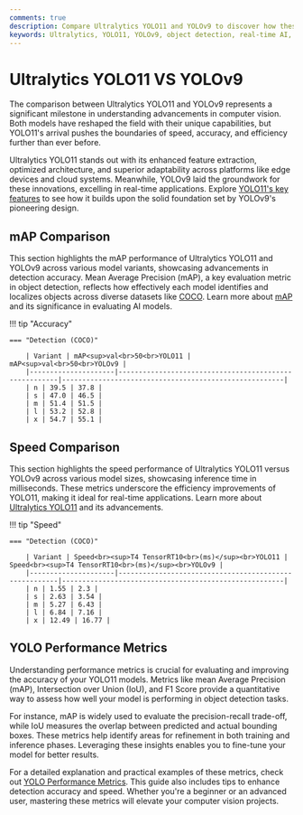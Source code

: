 ```yaml
---
comments: true
description: Compare Ultralytics YOLO11 and YOLOv9 to discover how these advanced models revolutionize object detection, real-time AI, and computer vision. Explore their performance, accuracy, and efficiency, and find out which model suits your edge AI applications best.
keywords: Ultralytics, YOLO11, YOLOv9, object detection, real-time AI, edge AI, computer vision, model comparison
---
```


# Ultralytics YOLO11 VS YOLOv9

The comparison between Ultralytics YOLO11 and YOLOv9 represents a significant milestone in understanding advancements in computer vision. Both models have reshaped the field with their unique capabilities, but YOLO11's arrival pushes the boundaries of speed, accuracy, and efficiency further than ever before.

Ultralytics YOLO11 stands out with its enhanced feature extraction, optimized architecture, and superior adaptability across platforms like edge devices and cloud systems. Meanwhile, YOLOv9 laid the groundwork for these innovations, excelling in real-time applications. Explore [YOLO11's key features](https://docs.ultralytics.com/models/yolo11/) to see how it builds upon the solid foundation set by YOLOv9's pioneering design.

## mAP Comparison

This section highlights the mAP performance of Ultralytics YOLO11 and YOLOv9 across various model variants, showcasing advancements in detection accuracy. Mean Average Precision (mAP), a key evaluation metric in object detection, reflects how effectively each model identifies and localizes objects across diverse datasets like [COCO](https://docs.ultralytics.com/datasets/detect/coco/). Learn more about [mAP](https://www.ultralytics.com/glossary/mean-average-precision-map) and its significance in evaluating AI models.

!!! tip "Accuracy"

    === "Detection (COCO)"

    	| Variant | mAP<sup>val<br>50<br>YOLO11 | mAP<sup>val<br>50<br>YOLOv9 |
    	|---------------------|-------------------------------------------------------|-------------------------------------------------------|
    	| n | 39.5 | 37.8 |
    	| s | 47.0 | 46.5 |
    	| m | 51.4 | 51.5 |
    	| l | 53.2 | 52.8 |
    	| x | 54.7 | 55.1 |


## Speed Comparison

This section highlights the speed performance of Ultralytics YOLO11 versus YOLOv9 across various model sizes, showcasing inference time in milliseconds. These metrics underscore the efficiency improvements of YOLO11, making it ideal for real-time applications. Learn more about [Ultralytics YOLO11](https://docs.ultralytics.com/models/yolo11/) and its advancements.

!!! tip "Speed"

    === "Detection (COCO)"

    	| Variant | Speed<br><sup>T4 TensorRT10<br>(ms)</sup><br>YOLO11 | Speed<br><sup>T4 TensorRT10<br>(ms)</sup><br>YOLOv9 |
    	|---------------------|-------------------------------------------------------|-------------------------------------------------------|
    	| n | 1.55 | 2.3 |
    	| s | 2.63 | 3.54 |
    	| m | 5.27 | 6.43 |
    	| l | 6.84 | 7.16 |
    	| x | 12.49 | 16.77 |

## YOLO Performance Metrics

Understanding performance metrics is crucial for evaluating and improving the accuracy of your YOLO11 models. Metrics like mean Average Precision (mAP), Intersection over Union (IoU), and F1 Score provide a quantitative way to assess how well your model is performing in object detection tasks.

For instance, mAP is widely used to evaluate the precision-recall trade-off, while IoU measures the overlap between predicted and actual bounding boxes. These metrics help identify areas for refinement in both training and inference phases. Leveraging these insights enables you to fine-tune your model for better results.

For a detailed explanation and practical examples of these metrics, check out [YOLO Performance Metrics](https://docs.ultralytics.com/guides/yolo-performance-metrics/). This guide also includes tips to enhance detection accuracy and speed. Whether you're a beginner or an advanced user, mastering these metrics will elevate your computer vision projects.
